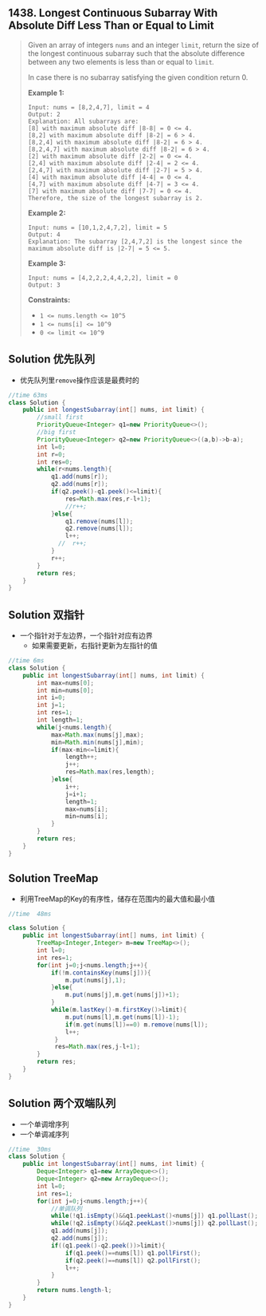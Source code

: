 ## 1438. Longest Continuous Subarray With Absolute Diff Less Than or Equal to Limit

> Given an array of integers `nums` and an integer `limit`, return the size of the longest continuous subarray such that the absolute difference between any two elements is less than or equal to `limit`*.*
>
> In case there is no subarray satisfying the given condition return 0.
>
>  
>
> **Example 1:**
>
> ```
> Input: nums = [8,2,4,7], limit = 4
> Output: 2 
> Explanation: All subarrays are: 
> [8] with maximum absolute diff |8-8| = 0 <= 4.
> [8,2] with maximum absolute diff |8-2| = 6 > 4. 
> [8,2,4] with maximum absolute diff |8-2| = 6 > 4.
> [8,2,4,7] with maximum absolute diff |8-2| = 6 > 4.
> [2] with maximum absolute diff |2-2| = 0 <= 4.
> [2,4] with maximum absolute diff |2-4| = 2 <= 4.
> [2,4,7] with maximum absolute diff |2-7| = 5 > 4.
> [4] with maximum absolute diff |4-4| = 0 <= 4.
> [4,7] with maximum absolute diff |4-7| = 3 <= 4.
> [7] with maximum absolute diff |7-7| = 0 <= 4. 
> Therefore, the size of the longest subarray is 2.
> ```
>
> **Example 2:**
>
> ```
> Input: nums = [10,1,2,4,7,2], limit = 5
> Output: 4 
> Explanation: The subarray [2,4,7,2] is the longest since the maximum absolute diff is |2-7| = 5 <= 5.
> ```
>
> **Example 3:**
>
> ```
> Input: nums = [4,2,2,2,4,4,2,2], limit = 0
> Output: 3
> ```
>
>  
>
> **Constraints:**
>
> - `1 <= nums.length <= 10^5`
> - `1 <= nums[i] <= 10^9`
> - `0 <= limit <= 10^9`

## Solution 优先队列

* 优先队列里```remove```操作应该是最费时的

```java
//time 63ms
class Solution {
    public int longestSubarray(int[] nums, int limit) {
        //small first
        PriorityQueue<Integer> q1=new PriorityQueue<>();
        //big first
        PriorityQueue<Integer> q2=new PriorityQueue<>((a,b)->b-a);
        int l=0;
        int r=0;
        int res=0;
        while(r<nums.length){
            q1.add(nums[r]);
            q2.add(nums[r]);
            if(q2.peek()-q1.peek()<=limit){
                res=Math.max(res,r-l+1);
                //r++;
            }else{
                q1.remove(nums[l]);
                q2.remove(nums[l]);
                l++;
              //  r++;
            }
            r++;
        }
        return res;
    }
}
```

## Solution 双指针

* 一个指针对于左边界，一个指针对应有边界
  * 如果需要更新，右指针更新为左指针的值

```java
//time 6ms
class Solution {
    public int longestSubarray(int[] nums, int limit) {
        int max=nums[0];
        int min=nums[0];
        int i=0;
        int j=1;
        int res=1;
        int length=1;
        while(j<nums.length){
            max=Math.max(nums[j],max);
            min=Math.min(nums[j],min);
            if(max-min<=limit){
                length++;
                j++;
                res=Math.max(res,length);
            }else{
                i++;
                j=i+1;
                length=1;
                max=nums[i];
                min=nums[i];
            }
        }
        return res;
    }
}
```

## Solution TreeMap

* 利用TreeMap的Key的有序性，储存在范围内的最大值和最小值

```java
//time  48ms

class Solution {
    public int longestSubarray(int[] nums, int limit) {
        TreeMap<Integer,Integer> m=new TreeMap<>(); 
        int l=0;
        int res=1;
        for(int j=0;j<nums.length;j++){
            if(!m.containsKey(nums[j])){
                m.put(nums[j],1);
            }else{
                m.put(nums[j],m.get(nums[j])+1);
            }
            while(m.lastKey()-m.firstKey()>limit){
                m.put(nums[l],m.get(nums[l])-1);
                if(m.get(nums[l])==0) m.remove(nums[l]);
                l++;
             }
             res=Math.max(res,j-l+1);
        }  
        return res;
    }
}
```

## Solution 两个双端队列

* 一个单调增序列
* 一个单调减序列

```java
//time  30ms
class Solution {
    public int longestSubarray(int[] nums, int limit) {
        Deque<Integer> q1=new ArrayDeque<>();
        Deque<Integer> q2=new ArrayDeque<>();
        int l=0;
        int res=1;
        for(int j=0;j<nums.length;j++){
            //单调队列
            while(!q1.isEmpty()&&q1.peekLast()<nums[j]) q1.pollLast();
            while(!q2.isEmpty()&&q2.peekLast()>nums[j]) q2.pollLast();
            q1.add(nums[j]);
            q2.add(nums[j]);
            if((q1.peek()-q2.peek())>limit){
                if(q1.peek()==nums[l]) q1.pollFirst();
                if(q2.peek()==nums[l]) q2.pollFirst();
                l++;
            }
        }
        return nums.length-l;
    }
}
```

